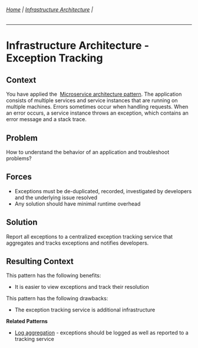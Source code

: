 ###### [Home](https://github.com/RyKaj/Documentation/blob/master/README.md) | [Infrastructure Architecture](https://github.com/RyKaj/Documentation/tree/master/InfrastructureArchitecture/README.md) |
------------

Infrastructure Architecture - Exception Tracking
==============================================
 
Context
-------

You have applied the  [Microservice architecture
pattern](https://microservices.io/patterns/microservices.html).
The application consists of multiple services and service instances that
are running on multiple machines. Errors sometimes occur when handling
requests. When an error occurs, a service instance throws an exception,
which contains an error message and a stack trace.

Problem
-------

How to understand the behavior of an application and troubleshoot
problems?

Forces
------

-   Exceptions must be de-duplicated, recorded, investigated by
    developers and the underlying issue resolved
-   Any solution should have minimal runtime overhead

Solution
--------

Report all exceptions to a centralized exception tracking service that
aggregates and tracks exceptions and notifies developers.

Resulting Context
-----------------

This pattern has the following benefits:

-   It is easier to view exceptions and track their resolution

This pattern has the following drawbacks:

-   The exception tracking service is additional infrastructure

**Related Patterns**

-   [Log aggregation](https://microservices.io/patterns/observability/application-logging.html) -
    exceptions should be logged as well as reported to a tracking
    service
